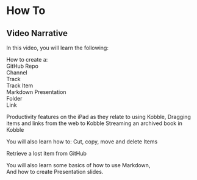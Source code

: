 # How To
## Video Narrative

In this video, you will learn the following:

How to create a:  
GitHub Repo   
Channel   
Track  
Track Item  
Markdown 
Presentation  
Folder  
Link  

Productivity features on the iPad as they relate to using Kobble,
Dragging items and links from the web to Kobble
Streaming an archived book in Kobble

You will also learn how to:
Cut, copy, move and delete Items  

Retrieve a lost item from GitHub

You will also learn some basics of how to use Markdown,  
And how to create Presentation slides.


